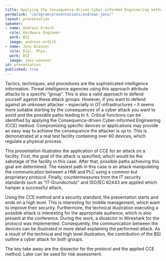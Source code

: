 ```yaml
---
title: Applying the Consequence-driven Cyber-informed Engineering method on a Facility for a Successful Attack
permalink: "/program/presentations/andreas-jens/"
layout: presentation
speaker:
- name: Andreas Erdich
  role: Hardware Engineer
  work: BSI
  image: andreas-erdich
- name: Jens Wiesner
  role: Dipl. Phys.
  work: BSI
  image: jens-wiesner
id: presentation
published: true
---
```


Tactics, techniques, and procedures are the sophisticated intelligence information. Threat intelligence agencies using this approach attribute attacks to a specific “group”. This is also a valid approach to defend yourself against these attack groups. However, if you want to defend against an unknown attacker – especially in OT-infrastructures – it seems more suitable starting by the consequences of a cyber attack you want to avoid and the possible paths leading to it. Critical functions can be identified by applying the Consequence-driven Cyber-informed Engineering (CCE) method. Compromising specific devices or applications may provide an easy way to achieve the consequence the attacker is up to. This is demonstrated at a real test facility containing over 60 devices, which regulate a physical process.

This presentation illustrates the application of CCE for an attack on a facility. First, the goal of the attack is specified, which would be the sabotage of the facility in this case. After that, possible paths achieving this goal are determined. The easiest path in this case is an attack manipulating the communication between a HMI and PLC using a common but proprietary protocol. Finally, countermeasures from the IT security standards such as “IT-Grundschutz” and ISO/IEC 62443 are applied which hamper a successful attack.

Using the CCE method and a security standard, the presentation starts and ends on a high level. This is interesting for middle management, which want to improve their security. Furthermore, the technical illustration executing a possible attack is interesting for the appropriate audience, which is also present at the conference. During the work, a dissector in Wireshark for the protocol was implemented. Consequently, the communication between the devices can be illustrated in more detail explaining the performed attack. As a result of the technical and high level illustration, the contribution of the BSI outline a cyber attack for both groups.

The key take away are the dissector for the protocol and the applied CCE method. Later can be used for risk assessment.